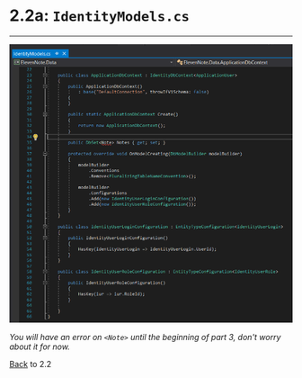 # 2.2a: `IdentityModels.cs`
---
![IdentityModels.cs](../assets/2.2a-A.png)

*You will have an error on `<Note>` until the beginning of part 3, don't worry about it for now.*

[Back](2.2-IdentityModelsSetup.md) to 2.2